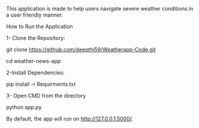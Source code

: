This application is made to help users navigate severe weather conditions in a user friendly manner. 

How to Run the Application

1- Clone the Repository:

git clone https://github.com/deepthi59/Weatherapp-Code.git

cd weather-news-app


2-Install Dependencies:

pip install -r Requirments.txt


3- Open CMD from the directory

python app.py

By default, the app will run on http://127.0.0.1:5000/.
